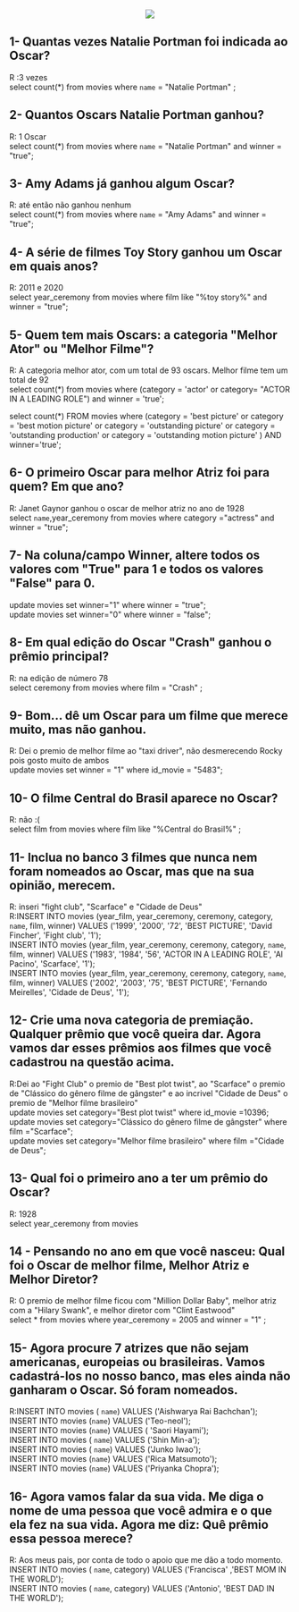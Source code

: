 

<p align="center" >
<br />
  <img src="https://aventurasnahistoria.uol.com.br/media/stories/oscar-2022-5-filmes-para-assistir-antes-da-premiacao/assets/4.gif" >
</p>

## 1- Quantas vezes Natalie Portman foi indicada ao Oscar?
R :3 vezes</br>
select count(*) from movies where `name` = "Natalie Portman" ;

## 2- Quantos Oscars Natalie Portman ganhou?
R: 1 Oscar</br>
select count(*) from movies where `name` = "Natalie Portman" and winner = "true";

## 3- Amy Adams já ganhou algum Oscar?
R: até então não ganhou nenhum</br>
select count(*) from movies where `name` = "Amy Adams" and winner = "true";

## 4- A série de filmes Toy Story ganhou um Oscar em quais anos?
R: 2011 e 2020</br>
select year_ceremony from movies where film like "%toy story%" and winner = "true";

## 5- Quem tem mais Oscars: a categoria "Melhor Ator" ou "Melhor Filme"?
R: A categoria melhor ator, com um total de 93 oscars. Melhor filme tem um total de 92</br>
select count(*) from movies where (category = 'actor' or category= "ACTOR IN A LEADING ROLE") and winner = 'true';

select count(*) FROM movies where (category = 'best picture' or category = 'best motion picture' or category = 'outstanding picture' or category = 'outstanding production' or category = 'outstanding motion picture' ) AND winner='true';


## 6- O primeiro Oscar para melhor Atriz foi para quem? Em que ano?
R: Janet Gaynor ganhou o oscar de melhor atriz no ano de 1928</br>
select `name`,year_ceremony from movies where category ="actress" and winner = "true";

## 7- Na coluna/campo Winner, altere todos os valores com "True" para 1 e todos os valores "False" para 0.
update movies set winner="1" where winner = "true";</br>
update movies set winner="0" where winner = "false";

## 8- Em qual edição do Oscar "Crash" ganhou o prêmio principal?
R: na edição de número 78</br>
select ceremony from movies where film = "Crash" ;

## 9- Bom... dê um Oscar para um filme que merece muito, mas não ganhou.
R: Dei o premio de melhor filme ao "taxi driver", não desmerecendo Rocky pois gosto muito de ambos</br>
update movies set winner = "1" where id_movie = "5483"; 

## 10- O filme Central do Brasil aparece no Oscar?
R: não :(</br>
select film from movies where film like "%Central do Brasil%" ;


## 11- Inclua no banco 3 filmes que nunca nem foram nomeados ao Oscar, mas que na sua opinião, merecem. 
R: inseri "fight club", "Scarface" e "Cidade de Deus"</br>
R:INSERT INTO movies (year_film, year_ceremony, ceremony, category, `name`, film, winner) VALUES ('1999', '2000', '72', 'BEST PICTURE', 'David Fincher', 'Fight club', '1');<br/>
 INSERT INTO movies (year_film, year_ceremony, ceremony, category, `name`, film, winner) VALUES ('1983', '1984', '56', 'ACTOR IN A LEADING ROLE', 'Al Pacino', 'Scarface', '1');<br/>
 INSERT INTO movies (year_film, year_ceremony, ceremony, category, `name`, film, winner) VALUES ('2002', '2003', '75', 'BEST PICTURE', 'Fernando Meirelles', 'Cidade de Deus', '1');<br/>

## 12- Crie uma nova categoria de premiação. Qualquer prêmio que você queira dar. Agora vamos dar esses prêmios aos filmes que você cadastrou na questão acima.
R:Dei ao "Fight Club" o premio de "Best plot twist", ao "Scarface" o premio de "Clássico do gênero filme de gângster" e ao incrivel "Cidade de Deus" o premio de "Melhor filme brasileiro"</br>
update movies set category="Best plot twist" where id_movie =10396;</br>
update movies set category="Clássico do gênero filme de gângster" where film ="Scarface";</br>
update movies set category="Melhor filme brasileiro" where film ="Cidade de Deus";

## 13- Qual foi o primeiro ano a ter um prêmio do Oscar?
R: 1928</br>
select year_ceremony from movies

## 14 - Pensando no ano em que você nasceu: Qual foi o Oscar de melhor filme, Melhor Atriz e Melhor Diretor?
R: O premio de melhor filme ficou com "Million Dollar Baby", melhor atriz com a "Hilary Swank", e melhor diretor com "Clint Eastwood" </br>
select * from movies where year_ceremony = 2005 and winner = "1" ;

## 15- Agora procure 7 atrizes que não sejam americanas, europeias ou brasileiras.  Vamos cadastrá-los no nosso banco, mas eles ainda não ganharam o Oscar. Só foram nomeados.
R:INSERT INTO movies ( `name`) VALUES ('Aishwarya Rai Bachchan');</br>
INSERT INTO movies (`name`) VALUES ('Teo-neol');</br>
INSERT INTO movies (`name`) VALUES ( 'Saori Hayami');</br>
INSERT INTO movies ( `name`) VALUES ('Shin Min-a');</br>
INSERT INTO movies ( `name`) VALUES ('Junko Iwao');</br>
INSERT INTO movies (`name`) VALUES ('Rica Matsumoto');</br>
INSERT INTO movies (`name`) VALUES ('Priyanka Chopra');

## 16- Agora vamos falar da sua vida. Me diga o nome de uma pessoa que você admira e o que ela fez na sua vida. Agora me diz: Quê prêmio essa pessoa merece?
R: Aos meus pais, por conta de todo o apoio que me dão a todo momento.</br>
INSERT INTO movies ( `name`, category) VALUES ('Francisca' ,'BEST MOM IN THE WORLD');</br>
INSERT INTO movies ( `name`, category) VALUES ('Antonio', 'BEST DAD IN THE WORLD');
